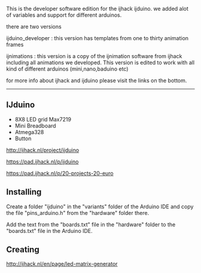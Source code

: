 This is the developer software edition for the ijhack ijduino.
we added alot of variables and support for different arduinos.

there are two versions

ijduino_developer :
this version has templates from one to thirty animation frames

ijnimations :
this version is a copy of the ijnimation software from ijhack including 
all animations we developed. This version is edited to work with all
kind of different arduinos (mini,nano,baduino etc)


for more info about ijhack and ijduino please visit the links on the bottom.

----------------------------------------------------------

IJduino
-------
* 8X8 LED grid Max7219
* Mini Breadboard
* Atmega328
* Button

http://ijhack.nl/project/ijduino

https://pad.ijhack.nl/p/ijduino

https://pad.ijhack.nl/p/20-projects-20-euro

Installing
----------

Create a folder "ijduino" in the "variants" folder of the Arduino IDE and copy the file "pins_arduino.h" from the "hardware" folder there.

Add the text from the "boards.txt" file in the "hardware" folder to the "boards.txt" file in the Arduino IDE.

Creating
--------
http://ijhack.nl/en/page/led-matrix-generator
